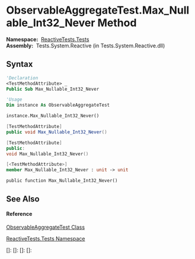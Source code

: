 # ObservableAggregateTest.Max\_Nullable\_Int32\_Never Method

**Namespace:**  [ReactiveTests.Tests](ReactiveTests.Tests\ReactiveTests.Tests.md)  
**Assembly:**  Tests.System.Reactive (in Tests.System.Reactive.dll)

## Syntax

```vb
'Declaration
<TestMethodAttribute> _
Public Sub Max_Nullable_Int32_Never
```

```vb
'Usage
Dim instance As ObservableAggregateTest

instance.Max_Nullable_Int32_Never()
```

```csharp
[TestMethodAttribute]
public void Max_Nullable_Int32_Never()
```

```c++
[TestMethodAttribute]
public:
void Max_Nullable_Int32_Never()
```

```fsharp
[<TestMethodAttribute>]
member Max_Nullable_Int32_Never : unit -> unit 
```

```jscript
public function Max_Nullable_Int32_Never()
```

## See Also

#### Reference

[ObservableAggregateTest Class](ObservableAggregateTest\ObservableAggregateTest.md)

[ReactiveTests.Tests Namespace](ReactiveTests.Tests\ReactiveTests.Tests.md)

[]: 
[]: 
[]: 
[]: 